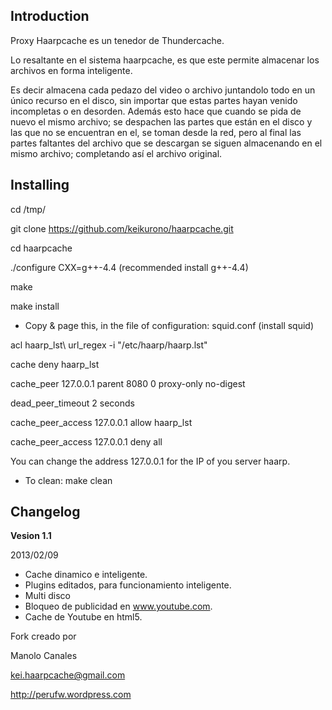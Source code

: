 Introduction
------------
Proxy Haarpcache es un tenedor de Thundercache.

Lo resaltante en el sistema haarpcache, es que este permite almacenar los archivos en forma inteligente. 

Es decir almacena cada pedazo del video o archivo juntandolo todo en un único recurso en el disco, sin importar que estas partes hayan venido incompletas o en desorden. Además esto hace que 
cuando se pida de nuevo el mismo archivo; se despachen las partes que están en el disco y las que no se encuentran en el, se toman desde la red, pero al final las partes faltantes del archivo que se descargan se siguen almacenando en el mismo archivo; completando así el archivo original. 
 

Installing
--------

cd /tmp/

git clone https://github.com/keikurono/haarpcache.git

cd haarpcache

./configure CXX=g++-4.4 (recommended install g++-4.4)

make

make install


* Copy & page this, in the file of configuration: squid.conf (install squid)

acl haarp\_lst\ url\_regex -i "/etc/haarp/haarp.lst"

cache deny haarp\_lst

cache\_peer 127.0.0.1 parent 8080 0 proxy-only no-digest

dead\_peer\_timeout 2 seconds

cache\_peer\_access 127.0.0.1 allow haarp\_lst

cache\_peer\_access 127.0.0.1 deny all

You can change the address 127.0.0.1 for the IP of you server haarp.

* To clean: make clean

Changelog
---------
__Vesion 1.1__

2013/02/09

* Cache dinamico e inteligente.
* Plugins editados, para funcionamiento inteligente.
* Multi disco
* Bloqueo de publicidad en www.youtube.com.
* Cache de Youtube en html5.

Fork creado por

Manolo Canales

kei.haarpcache@gmail.com

http://perufw.wordpress.com
